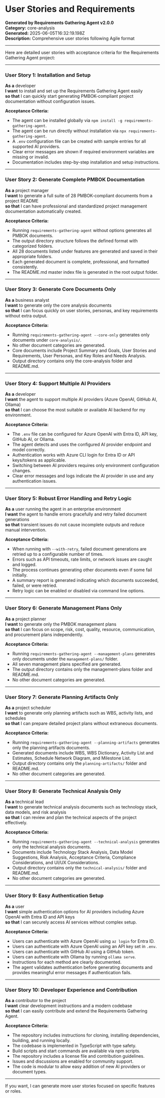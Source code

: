 # User Stories and Requirements

**Generated by Requirements Gathering Agent v2.0.0**  
**Category:** core-analysis  
**Generated:** 2025-06-05T16:32:19.198Z  
**Description:** Comprehensive user stories following Agile format

---

Here are detailed user stories with acceptance criteria for the Requirements Gathering Agent project:

---

### User Story 1: Installation and Setup

**As a** developer  
**I want** to install and set up the Requirements Gathering Agent easily  
**so that** I can quickly start generating PMBOK-compliant project documentation without configuration issues.

**Acceptance Criteria:**
- The agent can be installed globally via `npm install -g requirements-gathering-agent`.
- The agent can be run directly without installation via `npx requirements-gathering-agent`.
- A `.env` configuration file can be created with sample entries for all supported AI providers.
- Clear error messages are shown if required environment variables are missing or invalid.
- Documentation includes step-by-step installation and setup instructions.

---

### User Story 2: Generate Complete PMBOK Documentation

**As a** project manager  
**I want** to generate a full suite of 28 PMBOK-compliant documents from a project README  
**so that** I can have professional and standardized project management documentation automatically created.

**Acceptance Criteria:**
- Running `requirements-gathering-agent` without options generates all PMBOK documents.
- The output directory structure follows the defined format with categorized folders.
- All 28 documents listed under features are generated and saved in their appropriate folders.
- Each generated document is complete, professional, and formatted consistently.
- The README.md master index file is generated in the root output folder.

---

### User Story 3: Generate Core Documents Only

**As a** business analyst  
**I want** to generate only the core analysis documents  
**so that** I can focus quickly on user stories, personas, and key requirements without extra output.

**Acceptance Criteria:**
- Running `requirements-gathering-agent --core-only` generates only documents under `core-analysis/`.
- No other document categories are generated.
- Core documents include Project Summary and Goals, User Stories and Requirements, User Personas, and Key Roles and Needs Analysis.
- Output directory contains only the core-analysis folder and README.md.

---

### User Story 4: Support Multiple AI Providers

**As a** developer  
**I want** the agent to support multiple AI providers (Azure OpenAI, GitHub AI, Ollama)  
**so that** I can choose the most suitable or available AI backend for my environment.

**Acceptance Criteria:**
- The `.env` file can be configured for Azure OpenAI with Entra ID, API key, GitHub AI, or Ollama.
- The agent detects and uses the configured AI provider endpoint and model correctly.
- Authentication works with Azure CLI login for Entra ID or API keys/tokens as applicable.
- Switching between AI providers requires only environment configuration changes.
- Clear error messages and logs indicate the AI provider in use and any authentication issues.

---

### User Story 5: Robust Error Handling and Retry Logic

**As a** user running the agent in an enterprise environment  
**I want** the agent to handle errors gracefully and retry failed document generations  
**so that** transient issues do not cause incomplete outputs and reduce manual intervention.

**Acceptance Criteria:**
- When running with `--with-retry`, failed document generations are retried up to a configurable number of times.
- Errors such as API timeouts, rate limits, or network issues are caught and logged.
- The process continues generating other documents even if some fail initially.
- A summary report is generated indicating which documents succeeded, failed, or were retried.
- Retry logic can be enabled or disabled via command line options.

---

### User Story 6: Generate Management Plans Only

**As a** project planner  
**I want** to generate only the PMBOK management plans  
**so that** I can focus on scope, risk, cost, quality, resource, communication, and procurement plans independently.

**Acceptance Criteria:**
- Running `requirements-gathering-agent --management-plans` generates only documents under the `management-plans/` folder.
- All seven management plans specified are generated.
- The output directory contains only the management-plans folder and README.md.
- No other document categories are generated.

---

### User Story 7: Generate Planning Artifacts Only

**As a** project scheduler  
**I want** to generate only planning artifacts such as WBS, activity lists, and schedules  
**so that** I can prepare detailed project plans without extraneous documents.

**Acceptance Criteria:**
- Running `requirements-gathering-agent --planning-artifacts` generates only the planning artifacts documents.
- Generated documents include WBS, WBS Dictionary, Activity List and Estimates, Schedule Network Diagram, and Milestone List.
- Output directory contains only the `planning-artifacts/` folder and README.md.
- No other document categories are generated.

---

### User Story 8: Generate Technical Analysis Only

**As a** technical lead  
**I want** to generate technical analysis documents such as technology stack, data models, and risk analysis  
**so that** I can review and plan the technical aspects of the project effectively.

**Acceptance Criteria:**
- Running `requirements-gathering-agent --technical-analysis` generates only the technical analysis documents.
- Documents include Technology Stack Analysis, Data Model Suggestions, Risk Analysis, Acceptance Criteria, Compliance Considerations, and UI/UX Considerations.
- Output directory contains only the `technical-analysis/` folder and README.md.
- No other document categories are generated.

---

### User Story 9: Easy Authentication Setup

**As a** user  
**I want** simple authentication options for AI providers including Azure OpenAI with Entra ID and API keys  
**so that** I can securely access AI services without complex setup.

**Acceptance Criteria:**
- Users can authenticate with Azure OpenAI using `az login` for Entra ID.
- Users can authenticate with Azure OpenAI using an API key set in `.env`.
- Users can authenticate with GitHub AI using a GitHub token.
- Users can authenticate with Ollama by running `ollama serve`.
- Instructions for each method are clearly documented.
- The agent validates authentication before generating documents and provides meaningful error messages if authentication fails.

---

### User Story 10: Developer Experience and Contribution

**As a** contributor to the project  
**I want** clear development instructions and a modern codebase  
**so that** I can easily contribute and extend the Requirements Gathering Agent.

**Acceptance Criteria:**
- The repository includes instructions for cloning, installing dependencies, building, and running locally.
- The codebase is implemented in TypeScript with type safety.
- Build scripts and start commands are available via npm scripts.
- The repository includes a license file and contribution guidelines.
- Issues and discussions are enabled for community support.
- The code is modular to allow easy addition of new AI providers or document types.

---

If you want, I can generate more user stories focused on specific features or roles.